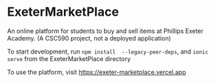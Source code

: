 # ExeterMarketPlace
An online platform for students to buy and sell items at Phillips Exeter Academy. (A CSC590 project, not a deployed application)

To start development, run `npm install  --legacy-peer-deps`, and `ionic serve` from the ExeterMarketPlace directory

To use the platform, visit https://exeter-marketplace.vercel.app
